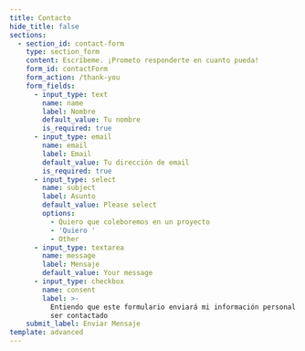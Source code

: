 ```yaml
---
title: Contacto
hide_title: false
sections:
  - section_id: contact-form
    type: section_form
    content: Escríbeme. ¡Prometo responderte en cuanto pueda!
    form_id: contactForm
    form_action: /thank-you
    form_fields:
      - input_type: text
        name: name
        label: Nombre
        default_value: Tu nombre
        is_required: true
      - input_type: email
        name: email
        label: Email
        default_value: Tu dirección de email
        is_required: true
      - input_type: select
        name: subject
        label: Asunto
        default_value: Please select
        options:
          - Quiero que coleboremos en un proyecto
          - 'Quiero '
          - Other
      - input_type: textarea
        name: message
        label: Mensaje
        default_value: Your message
      - input_type: checkbox
        name: consent
        label: >-
          Entiendo que este formulario enviará mi información personal de cara a
          ser contactado
    submit_label: Enviar Mensaje
template: advanced
---
```

